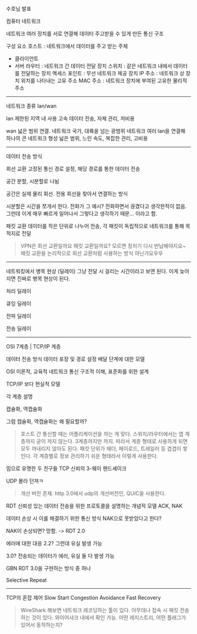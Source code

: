 수호님 발표


컴퓨터 네트워크

네트워크
여러 장치를 서로 연결해 데이터 주고받을 수 있게 만든 통신 구조

구성 요소
호스트 : 네트워크에서 데이터를 주고 받는 주체
- 클라이언트
- 서버
라우터 : 네트워크 간 데이터 전달 장치
스위치 : 같은 네트워크 내에서 데이터를 전달하는 장치
액세스 포인트 : 무선 네트워크 제공 장치
IP 주소 : 네트워크 상 장치 위치를 나타내는 고유 주소
MAC 주소 : 네트워크 장치에 부여된 고유한 물리적 주소


---

네트워크 종류 lan/wan

lan
제한된 지역 내 사용
고속 데이터 전송, 자체 관리, 저비용

wan
넓은 범위 연결.
네트워크 국가, 대륙을 넘는 광범위 네트워크
여러 lan을 연결해 하나의 큰 네트워크 형성
넓은 범위, 느린 속도, 복잡한 관리, 고비용

---

데이터 전송 방식

회선 교환
고정된 통신 경로 설정, 해당 경로를 통한 데이터 전송

공간 분할, 시분할로 나뉨

공간은 실제 물리 회선. 전용 회선을 찾아서 연결하는 방식

시분할은 시간을 쪼개서 한다. 전화가 그 예시?
전화하면서 끊겼다고 생각한적이 없음. 그런데 이게 매우 빠르게 일어나서 그렇다고 생각하기 때문... 이라고 함.

패킷 교환
데이터를 작은 단위로 나누어 전송, 각 패킷이 독립적으로 네트워크를 통해 목적지로 전달

> VPN은 회선 교환일까요 패킷 교환일까요?
> 모르면 정처기 다시 반납해야지요~ 패킷 교환을 논리적으로 회선 교환처럼 사용하는 방식 아닌가요우우

---

네트워킹에서 병목 현상 (딜레이)
그냥 전달 시 걸리는 시간이라고 보면 된다. 이게 늦어지면 진짜로 병목 현상이 된다.

처리 딜레이

큐잉 딜레이

전파 딜레이

전송 딜레이

---

OSI 7계층 | TCP/IP 계층

데이터 전송 방식
데이터 포장 및 경로 설정 배달 단계에 대한 모델

OSI
이론적, 교육적
네트워크 통신 구조적 이해, 표준화를 위한 설계

TCP/IP
보다 현실적 모델

각 계층 설명

캡슐화, 역캡슐화


그럼 캡슐화, 역캡슐화는 왜 필요할까?

> 호스트 간 통신할 때는 어플리케이션을 까는 게 맞다.
> 스위치/라우터에서는 앱 계층까지 굳이 까지 않는다. 3계층까지만 까지.
> 따라서 계층 형태로 사용하게 되면 모두 까내리지 않아도 된다.
> 패킷 단위가 헤더, 페이로드, 트레일러 등 겹겹이 쌓인다.
> 각 계층별로 정보 관리하기 쉬운 형태라서 이렇게 사용한다.


밈으로 유명한 두 친구들
TCP
신뢰의 3-웨이 핸드셰이크

UDP
몰라 던져ㅋ

> 개선 버전 존재.
> http 3.0에서 udp의 개선버전인, QUIC을 사용한다.


RDT
신뢰성 있는 데이터 전송을 위한 프로토콜을 설명하는 개념적 모델
ACK, NAK

데이터 손상 시 이를 해결하기 위한 통신 방식
NAK으로 못받았다고 한다?

NAK이 손상되면? 망함. -> RDT 2.0

에러에 대한 대응 2.2?
그런데 유실 발생 가능

3.0?
전송되는 데이터가 에러, 유실 둘 다 발생 가능


GBN
RDT 3.0을 구현하는 방식 중 하나

Selective Repeat

---

TCP의 혼잡 제어
Slow Start
Congestion Avoidance
Fast Recovery



> WireShark 해보면 네트워크 레코딩하는 툴이 있다.
> 아무데나 접속 시 패킷 전송하는 것이 있다.
> 와이어샤크 내에서 확인 가능.
> 어떤 레지스트리, 어떤 플래그가 있어서 동작하는지?
